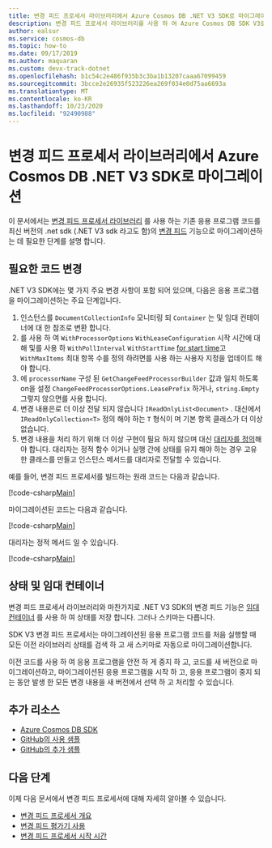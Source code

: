 ```yaml
---
title: 변경 피드 프로세서 라이브러리에서 Azure Cosmos DB .NET V3 SDK로 마이그레이션
description: 변경 피드 프로세서 라이브러리를 사용 하 여 Azure Cosmos DB SDK V3로 응용 프로그램을 마이그레이션하는 방법에 대해 알아봅니다.
author: ealsur
ms.service: cosmos-db
ms.topic: how-to
ms.date: 09/17/2019
ms.author: maquaran
ms.custom: devx-track-dotnet
ms.openlocfilehash: b1c54c2e486f935b3c3ba1b13207caaa67099459
ms.sourcegitcommit: 3bcce2e26935f523226ea269f034e0d75aa6693a
ms.translationtype: MT
ms.contentlocale: ko-KR
ms.lasthandoff: 10/23/2020
ms.locfileid: "92490988"
---
```

# <a name="migrate-from-the-change-feed-processor-library-to-the-azure-cosmos-db-net-v3-sdk"></a>변경 피드 프로세서 라이브러리에서 Azure Cosmos DB .NET V3 SDK로 마이그레이션

이 문서에서는 [변경 피드 프로세서 라이브러리](https://github.com/Azure/azure-documentdb-changefeedprocessor-dotnet) 를 사용 하는 기존 응용 프로그램 코드를 최신 버전의 .net sdk (.NET V3 sdk 라고도 함)의 [변경 피드](change-feed.md) 기능으로 마이그레이션하는 데 필요한 단계를 설명 합니다.

## <a name="required-code-changes"></a>필요한 코드 변경

.NET V3 SDK에는 몇 가지 주요 변경 사항이 포함 되어 있으며, 다음은 응용 프로그램을 마이그레이션하는 주요 단계입니다.

1. 인스턴스를 `DocumentCollectionInfo` 모니터링 되 `Container` 는 및 임대 컨테이너에 대 한 참조로 변환 합니다.
1. 를 사용 하 여 `WithProcessorOptions` `WithLeaseConfiguration` 시작 시간에 대해 및를 사용 하 `WithPollInterval` `WithStartTime` [for start time](./change-feed-processor.md#starting-time)고 `WithMaxItems` 최대 항목 수를 정의 하려면를 사용 하는 사용자 지정을 업데이트 해야 합니다.
1. 에 `processorName` 구성 된 `GetChangeFeedProcessorBuilder` 값과 일치 하도록 on을 설정 `ChangeFeedProcessorOptions.LeasePrefix` 하거나, `string.Empty` 그렇지 않으면를 사용 합니다.
1. 변경 내용은로 더 이상 전달 되지 않습니다 `IReadOnlyList<Document>` . 대신에서 `IReadOnlyCollection<T>` 정의 해야 하는 `T` 형식이 며 기본 항목 클래스가 더 이상 없습니다.
1. 변경 내용을 처리 하기 위해 더 이상 구현이 필요 하지 않으며 대신 [대리자를 정의](change-feed-processor.md#implementing-the-change-feed-processor)해야 합니다. 대리자는 정적 함수 이거나 실행 간에 상태를 유지 해야 하는 경우 고유한 클래스를 만들고 인스턴스 메서드를 대리자로 전달할 수 있습니다.

예를 들어, 변경 피드 프로세서를 빌드하는 원래 코드는 다음과 같습니다.

[!code-csharp[Main](~/samples-cosmosdb-dotnet-v3/Microsoft.Azure.Cosmos.Samples/Usage/ChangeFeed/Program.cs?name=ChangeFeedProcessorLibrary)]

마이그레이션된 코드는 다음과 같습니다.

[!code-csharp[Main](~/samples-cosmosdb-dotnet-v3/Microsoft.Azure.Cosmos.Samples/Usage/ChangeFeed/Program.cs?name=ChangeFeedProcessorMigrated)]

대리자는 정적 메서드 일 수 있습니다.

[!code-csharp[Main](~/samples-cosmosdb-dotnet-v3/Microsoft.Azure.Cosmos.Samples/Usage/ChangeFeed/Program.cs?name=Delegate)]

## <a name="state-and-lease-container"></a>상태 및 임대 컨테이너

변경 피드 프로세서 라이브러리와 마찬가지로 .NET V3 SDK의 변경 피드 기능은 [임대 컨테이너](change-feed-processor.md#components-of-the-change-feed-processor) 를 사용 하 여 상태를 저장 합니다. 그러나 스키마는 다릅니다.

SDK V3 변경 피드 프로세서는 마이그레이션된 응용 프로그램 코드를 처음 실행할 때 모든 이전 라이브러리 상태를 검색 하 고 새 스키마로 자동으로 마이그레이션합니다. 

이전 코드를 사용 하 여 응용 프로그램을 안전 하 게 중지 하 고, 코드를 새 버전으로 마이그레이션하고, 마이그레이션된 응용 프로그램을 시작 하 고, 응용 프로그램이 중지 되는 동안 발생 한 모든 변경 내용을 새 버전에서 선택 하 고 처리할 수 있습니다.

## <a name="additional-resources"></a>추가 리소스

* [Azure Cosmos DB SDK](sql-api-sdk-dotnet.md)
* [GitHub의 사용 샘플](https://github.com/Azure/azure-cosmos-dotnet-v3/tree/master/Microsoft.Azure.Cosmos.Samples/Usage/ChangeFeed)
* [GitHub의 추가 샘플](https://github.com/Azure-Samples/cosmos-dotnet-change-feed-processor)

## <a name="next-steps"></a>다음 단계

이제 다음 문서에서 변경 피드 프로세서에 대해 자세히 알아볼 수 있습니다.

* [변경 피드 프로세서 개요](change-feed-processor.md)
* [변경 피드 평가기 사용](how-to-use-change-feed-estimator.md)
* [변경 피드 프로세서 시작 시간](./change-feed-processor.md#starting-time)